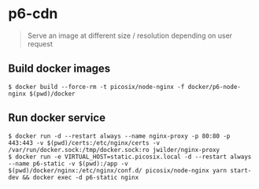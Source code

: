 # p6-cdn

> Serve an image at different size / resolution depending on user request

## Build docker images

```shell
$ docker build --force-rm -t picosix/node-nginx -f docker/p6-node-nginx $(pwd)/docker
```

## Run docker service

```shell
$ docker run -d --restart always --name nginx-proxy -p 80:80 -p 443:443 -v $(pwd)/certs:/etc/nginx/certs -v /var/run/docker.sock:/tmp/docker.sock:ro jwilder/nginx-proxy
$ docker run -e VIRTUAL_HOST=static.picosix.local -d --restart always --name p6-static -v $(pwd):/app -v $(pwd)/docker/nginx:/etc/nginx/conf.d/ picosix/node-nginx yarn start-dev && docker exec -d p6-static nginx
```
